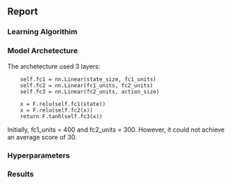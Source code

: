 ## Report

### Learning Algorithim

### Model Archetecture

The archetecture used 3 layers:

        self.fc1 = nn.Linear(state_size, fc1_units)
        self.fc2 = nn.Linear(fc1_units, fc2_units)
        self.fc3 = nn.Linear(fc2_units, action_size)
        
        x = F.relu(self.fc1(state))
        x = F.relu(self.fc2(x))
        return F.tanh(self.fc3(x))
        
Initially, fc1_units = 400 and fc2_units = 300.  However, it could not achieve an average score of 30.



### Hyperparameters

### Results
